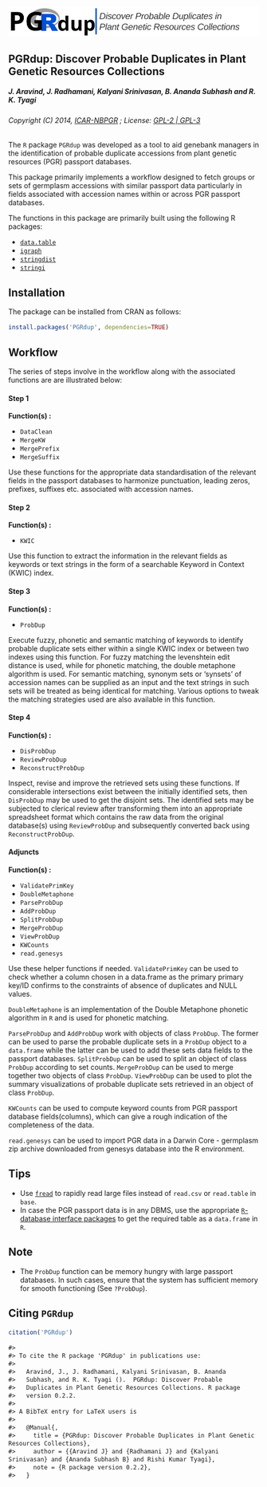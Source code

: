 ![PGRdup](inst/extdata/PGRdup.svg)

PGRdup: Discover Probable Duplicates in Plant Genetic Resources Collections
---------------------------------------------------------------------------

##### *J. Aravind, J. Radhamani, Kalyani Srinivasan, B. Ananda Subhash and R. K. Tyagi*

###### Copyright (C) 2014, [ICAR-NBPGR](http://www.nbpgr.ernet.in/) ; License: [GPL-2 | GPL-3](http://www.r-project.org/Licenses/)

The `R` package `PGRdup` was developed as a tool to aid genebank managers in the identification of probable duplicate accessions from plant genetic resources (PGR) passport databases.

This package primarily implements a workflow designed to fetch groups or sets of germplasm accessions with similar passport data particularly in fields associated with accession names within or across PGR passport databases.

The functions in this package are primarily built using the following R packages:

-   [`data.table`](https://cran.r-project.org/package=data.table)
-   [`igraph`](https://cran.r-project.org/package=igraph)
-   [`stringdist`](https://cran.r-project.org/package=stringdist)
-   [`stringi`](https://cran.r-project.org/package=stringi)

Installation
------------

The package can be installed from CRAN as follows:

``` r
install.packages('PGRdup', dependencies=TRUE)
```

Workflow
--------

The series of steps involve in the workflow along with the associated functions are are illustrated below:

#### Step 1

**Function(s) :**

-   `DataClean`
-   `MergeKW`
-   `MergePrefix`
-   `MergeSuffix`

Use these functions for the appropriate data standardisation of the relevant fields in the passport databases to harmonize punctuation, leading zeros, prefixes, suffixes etc. associated with accession names.

#### Step 2

**Function(s) :**

-   `KWIC`

Use this function to extract the information in the relevant fields as keywords or text strings in the form of a searchable Keyword in Context (KWIC) index.

#### Step 3

**Function(s) :**

-   `ProbDup`

Execute fuzzy, phonetic and semantic matching of keywords to identify probable duplicate sets either within a single KWIC index or between two indexes using this function. For fuzzy matching the levenshtein edit distance is used, while for phonetic matching, the double metaphone algorithm is used. For semantic matching, synonym sets or ‘synsets’ of accession names can be supplied as an input and the text strings in such sets will be treated as being identical for matching. Various options to tweak the matching strategies used are also available in this function.

#### Step 4

**Function(s) :**

-   `DisProbDup`
-   `ReviewProbDup`
-   `ReconstructProbDup`

Inspect, revise and improve the retrieved sets using these functions. If considerable intersections exist between the initially identified sets, then `DisProbDup` may be used to get the disjoint sets. The identified sets may be subjected to clerical review after transforming them into an appropriate spreadsheet format which contains the raw data from the original database(s) using `ReviewProbDup` and subsequently converted back using `ReconstructProbDup`.

#### Adjuncts

**Function(s) :**

-   `ValidatePrimKey`
-   `DoubleMetaphone`
-   `ParseProbDup`
-   `AddProbDup`
-   `SplitProbDup`
-   `MergeProbDup`
-   `ViewProbDup`
-   `KWCounts`
-   `read.genesys`

Use these helper functions if needed. `ValidatePrimKey` can be used to check whether a column chosen in a data.frame as the primary primary key/ID confirms to the constraints of absence of duplicates and NULL values.

`DoubleMetaphone` is an implementation of the Double Metaphone phonetic algorithm in `R` and is used for phonetic matching.

`ParseProbDup` and `AddProbDup` work with objects of class `ProbDup`. The former can be used to parse the probable duplicate sets in a `ProbDup` object to a `data.frame` while the latter can be used to add these sets data fields to the passport databases. `SplitProbDup` can be used to split an object of class `ProbDup` according to set counts. `MergeProbDup` can be used to merge together two objects of class `ProbDup`. `ViewProbDup` can be used to plot the summary visualizations of probable duplicate sets retrieved in an object of class `ProbDup`.

`KWCounts` can be used to compute keyword counts from PGR passport database fields(columns), which can give a rough indication of the completeness of the data.

`read.genesys` can be used to import PGR data in a Darwin Core - germplasm zip archive downloaded from genesys database into the R environment.

Tips
----

-   Use [`fread`](http://www.rdocumentation.org/packages/data.table/functions/fread) to rapidly read large files instead of `read.csv` or `read.table` in `base`.
-   In case the PGR passport data is in any DBMS, use the appropriate [`R`-database interface packages](http://www.burns-stat.com/r-database-interfaces/) to get the required table as a `data.frame` in `R`.

Note
----

-   The `ProbDup` function can be memory hungry with large passport databases. In such cases, ensure that the system has sufficient memory for smooth functioning (See `?ProbDup`).

Citing `PGRdup`
---------------

``` r
citation('PGRdup')
```

    #> 
    #> To cite the R package 'PGRdup' in publications use:
    #> 
    #>   Aravind, J., J. Radhamani, Kalyani Srinivasan, B. Ananda
    #>   Subhash, and R. K. Tyagi ().  PGRdup: Discover Probable
    #>   Duplicates in Plant Genetic Resources Collections. R package
    #>   version 0.2.2.
    #> 
    #> A BibTeX entry for LaTeX users is
    #> 
    #>   @Manual{,
    #>     title = {PGRdup: Discover Probable Duplicates in Plant Genetic Resources Collections},
    #>     author = {{Aravind J} and {Radhamani J} and {Kalyani Srinivasan} and {Ananda Subhash B} and Rishi Kumar Tyagi},
    #>     note = {R package version 0.2.2},
    #>   }
